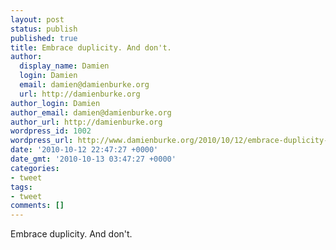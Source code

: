 ```yaml
---
layout: post
status: publish
published: true
title: Embrace duplicity. And don't.
author:
  display_name: Damien
  login: Damien
  email: damien@damienburke.org
  url: http://damienburke.org
author_login: Damien
author_email: damien@damienburke.org
author_url: http://damienburke.org
wordpress_id: 1002
wordpress_url: http://www.damienburke.org/2010/10/12/embrace-duplicity-and-dont/
date: '2010-10-12 22:47:27 +0000'
date_gmt: '2010-10-13 03:47:27 +0000'
categories:
- tweet
tags:
- tweet
comments: []
---
```

<p>Embrace duplicity. And don't.</p>
